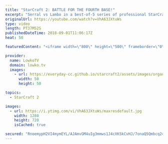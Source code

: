 ```yaml
---
title: "StarCraft 2: BATTLE FOR THE FOURTH BASE!"
excerpt: "Serral vs Lambo in a best-of-5 series of professional StarCraft 2. Subscribe for more videos: http://lowko.tv/youtube Swarm Host hit squad: https://goo.gl/ki6jkT  A super clean series of Zerg vs Zerg. Both players are very high level contendors and in this match they face off against each other in a"
originalUrl: https://youtube.com/watch?v=VhA63JXtuWs
type: video
length: PT37M52S
publishedDateTime: 2018-09-01T11:06:17Z
heat: 50

featuredContent: "<iframe width=\"800\" height=\"500\" frameborder=\"0\" src=\"https://www.youtube.com/embed/VhA63JXtuWs\" allow=\"accelerometer; autoplay; encrypted-media; gyroscope; picture-in-picture\" allowfullscreen></iframe>"

provider:
  name: LowkoTV
  domain: lowko.tv
  images:
    - url: https://everyday-cc.github.io/starcraft2/assets/images/organizations/lowko.tv-50x50.jpg
      width: 50
      height: 50

topics:
  - StarCraft 2

images:
  - url: https://i.ytimg.com/vi/VhA63JXtuWs/maxresdefault.jpg
    width: 1280
    height: 720
    isCached: true

secured: "RnoemypH2VI4mymEYL/AJAmvGM4uIg3mmws1J4cXKSkCvHJ/7onaQ5Qmbcq24QlnafIashfWmopnoiVMczVVPkbZ6LxrFIfGrUcXU1wg3jv2VsitbEcMLZomrVWXzMAQ0xzLdY4Yo55Mi6H7i1RuZSdL+ufFLhRxbxQLM1ZCKqOES5lEerMauj+vRGzd+G9uussqlucKVF+VnoOJUHJ7GuDLLcO/6hH9GcVQI+sv6mNjQ7L2b18L4bZni8rQd/KPL4Wgn+J06+hc6OsDxL9fInB/L3jc1jQOHYRExLrWcqnMl3oAczF0Fh726eQuD/fBMPa4I9F0h9QmwiqQwxD3HJSwrgXhAfreqMVvZiVs1gqfQ/MZ1vZ8mDSmJzVaun3qAnChckcFH95wk3LYpSWJakmeLxzFPtHaLT3zciVFhyc=;vVYB1mP5L33/j5QcAPn7Kw=="
---
```


